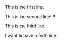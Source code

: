 This is the first line.


This is the second line!!!! 


This is the third line. 

I want to have a forth line.
